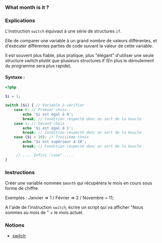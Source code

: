 ### What month is it ?

### Explications 

L'instruction `switch` équivaut à une série de structures `if`.

Elle de comparer une variable à un grand nombre de valeurs différentes, et d'exécuter différentes parties de code suivant la valeur de cette variable.

Il est souvent plus fiable, plus pratique, plus "élégant" d'utiliser une seule structure switch plutôt que plusieurs structures if (En plus le déroulement du programme sera plus rapide).

#### Syntaxe : 

```php
<?php

$i = 1;

switch ($i) { // Variable à vérifier
    case 0: // Premier choix
        echo '$i est égal à 0';
        break; // Condition respecté donc on sort de la boucle
    case 1: // Second choix
        echo '$i est égal à 1'; 
        break; // Condition respecté donc on sort de la boucle
    case ($i > 10): // Troisième choix
        echo '$i est supérieur à 10';
        break; // Condition respecté donc on sort de la boucle

     // .... Infini "case" ....
}
```

### Instructions

Créer une variable nommée `$month` qui récupèrera le mois en cours sous forme de chiffre.

Exemples : Janvier => 1 / Février => 2 / Novembre = 11;

A l'aide de l'instruction `switch`, écrire un script qui va afficher "Nous sommes au mois de " + le mois actuel.

### Notions

- [switch](https://www.php.net/manual/fr/control-structures.switch.php)
